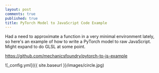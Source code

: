 ```yaml
---
layout: post
comments: true
published: true
title: PyTorch Model to JavaScript Code Example
---
```


Had a need to approximate a function in a very minimal environment lately, so here's an example of how to write a PyTorch model to raw JavaScript. Might expand to do GLSL at some point.

<a href="https://github.com/mechanicsfoundry/pytorch-to-js-example
">https://github.com/mechanicsfoundry/pytorch-to-js-example</a>

![_config.yml]({{ site.baseurl }}/images/circle.jpg)

